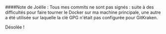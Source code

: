 ####Note de Joëlle :
Tous mes commits ne sont pas signés : suite
à des difficultés pour faire tourner le Docker sur
ma machine principale, une autre a été utilisée sur 
laquelle la clé GPG n'était pas configurée pour GitKraken.

Désolée !